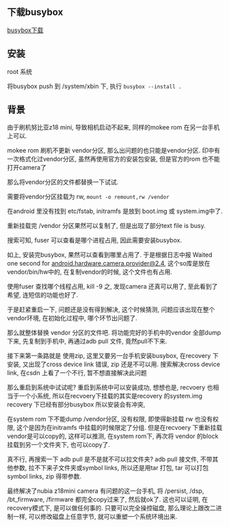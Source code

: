 
## 下载busybox

[busybox下载](https://www.busybox.net/downloads/)

## 安装

root 系统

将busybox push 到 /system/xbin 下, 执行 ` busybox --install . `

## 背景

由于刷机努比亚z18 mini, 导致相机启动不起来, 同样的mokee rom 在另一台手机上可以. 

mokee rom 刷机不更新 vendor分区, 那么出问题的也只能是vendor分区. 印中有一次格式化过vendor分区, 虽然再使用官方的安装包安装, 但是官方的rom 也不能打开camera了

那么将vendor分区的文件都替换一下试试. 

需要将vendor分区挂载为 rw, `mount -o remount,rw /vendor`

在android 里没有找到 etc/fstab, initramfs 是放到 boot.img 或 system.img中了. 

重新挂载完 /vendor 分区果然可以复制了, 但是出现了部分text file is busy. 

搜索可知, fuser 可以查看是哪个进程占用, 因此需要安装busybox. 

如上, 安装完busybox, 果然可以查看到哪里占用了. 于是根据日志中报 Waited one second for android.hardware.camera.provider@2.4, 这个so库是放在 vendor/bin/hw中的, 在复制vendor的时候, 这个文件也有占用. 

使用fuser 查找哪个线程占用, kill -9 之, 发现camera 还真可以用了, 至此看到了希望, 连短信的功能也好了. 

于是赶紧重启一下, 问题还是没有得到解决, 这个时候猜测, 问题应该出现在整个vendor环境, 在初始化过程中, 哪个环节出问题了. 

那么就整体替换 vendor 分区的文件吧. 将功能完好的手机中的vendor 全部dump下来, 先复制到手机中, 再通过adb pull 文件, 竟然pull不下来. 

接下来第一条路就是 使用zip, 这里又要另一台手机安装busybox, 在recovery 下安装, 又出现了cross device link 错误, zip 还是不可以用. 
搜索解决cross device link, 在csdn 上看了一个不行, 暂不想直接解决此问题

那么重启到系统中试试呢? 
重启到系统中可以安装成功, 想想也是, recvoery 也相当于一个小系统, 所以在recvoery下挂载的其实是recovery 的system.img 
recovery 下已经有部分busybox 所以安装会有冲突, 

在system rom 下不能dump /vendor分区, 没有权限, 即使得新挂载 rw 也没有权限, 这个是因为在initramfs 中挂载的时候限定了分组. 但是在recvoery 下重新挂载vendor是可以copy的, 这样可以推测, 在system rom下, 再次将 vendor 的block 挂载到另一个文件夹下, 也可以copy了. 

真不行, 再搜索一下 adb pull 是不是就不可以拉文件夹? 
adb pull 接文件, 不带其他参数, 拉不下来子文件夹或symbol links, 所以还是用tar 打包, tar 可以打包symbol links, zip 得带参数. 

最终解决了nubia z18mini camera 有问题的这一台手机, 将 /persist, /dsp, /bt_firmware, /firmware 都完全copy过来了, 然后就ok了. 
这也可以证明, 在recovery模式下, 是可以做任何事的. 只要可以完全操控磁盘, 那么理论上跟改二进制一样, 可以修改磁盘上任意字节, 就可以重塑一个系统环境出来. 

